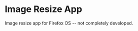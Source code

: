 Image Resize App
===================================

Image resize app for Firefox OS -- not completely developed.
